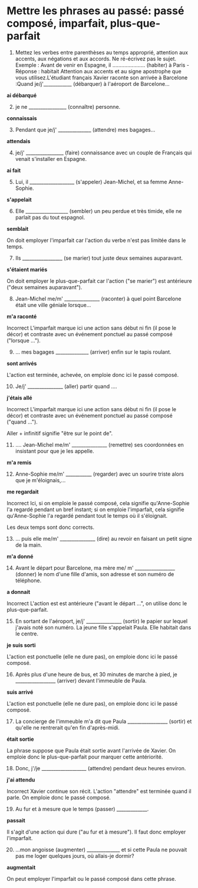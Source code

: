 # Mettre les phrases au passé: passé composé, imparfait, plus-que-parfait
 
1. Mettez les verbes entre parenthèses au temps approprié, attention aux accents, aux négations et aux accords. Ne ré-écrivez pas le sujet. Exemple : Avant de venir en Espagne, il ...................... (habiter) à Paris - Réponse : habitait Attention aux accents et au signe apostrophe que vous utilisez.L'étudiant français Xavier raconte son arrivée à Barcelone :Quand je/j'____________ (débarquer) à l'aéroport de Barcelone...


**ai débarqué**
 

2. je ne ________________  (connaître) personne.


**connaissais**

3. Pendant que je/j' ______________ (attendre) mes bagages... 

**attendais**

4. je/j' ________________ (faire) connaissance avec un couple de Français qui venait s'installer en Espagne.


**ai fait**

5. Lui, il ___________________ (s'appeler) Jean-Michel, et sa femme Anne-Sophie.

**s'appelait**


6. Elle __________________ (sembler) un peu perdue et très timide, elle ne parlait pas du tout espagnol. 


**semblait**

 On doit employer l'imparfait car l'action du verbe n'est pas limitée dans le temps.  

7. Ils _________________ (se marier) tout juste deux semaines auparavant.

**s'étaient mariés**

On doit employer le plus-que-parfait car l'action  ("se marier") est antérieure ("deux semaines auparavant").

8. Jean-Michel me/m' _______________ (raconter) à quel point Barcelone était une ville géniale lorsque...


**m'a raconté**

Incorrect
 L'imparfait marque ici une action sans début ni fin (il pose le décor) et contraste avec un événement  ponctuel au passé composé ("lorsque ...").     

9. ... mes bagages ______________ (arriver) enfin sur le tapis roulant.

**sont arrivés**

 L'action est terminée, achevée, on emploie donc ici le passé composé.     

10. Je/j' _______________ (aller) partir quand ....

**j'étais allé**

Incorrect
 L'imparfait marque ici une action sans début ni fin (il pose le décor) et contraste avec un événement  ponctuel au passé composé ("quand ..."). 

Aller + infinitif signifie "être sur le point de".

11. .... Jean-Michel me/m' _______________ (remettre) ses coordonnées en insistant pour que je les appelle.


**m'a remis**

12. Anne-Sophie me/m' ___________ (regarder) avec un sourire triste alors que je m'éloignais,...

**me regardait**

Incorrect
Ici, si on emploie le passé composé, cela signifie qu'Anne-Sophie l'a regardé pendant un bref instant; si on emploie l'imparfait, cela signifie qu'Anne-Sophie l'a regardé pendant tout le temps où il s'éloignait.

Les deux temps sont donc corrects.

13. ... puis elle me/m' _______________ (dire) au revoir en faisant un petit signe de la main.

**m'a donné**
     

14.  Avant le départ pour Barcelone, ma mère me/ m' _________________ (donner) le nom d'une fille d'amis, son adresse et son numéro de téléphone.

**a donnait**

Incorrect
L'action est est antérieure ("avant le départ ...", on utilise donc le plus-que-parfait.

15. En sortant de l'aéroport, je/j' _______________ (sortir) le papier sur lequel j'avais noté son numéro. La jeune fille s'appelait Paula. Elle habitait dans le centre.

**je suis sorti**

 L'action est ponctuelle (elle ne dure pas), on emploie donc ici le passé composé.         

16. Après plus d'une heure de bus, et 30 minutes de marche à pied, je _________________ (arriver) devant l'immeuble de Paula.

**suis arrivé**

 L'action est ponctuelle (elle ne dure pas), on emploie donc ici le passé composé.         

17. La concierge de l'immeuble m'a dit que Paula _________________ (sortir) et qu'elle ne rentrerait qu'en fin d'après-midi.


**était sortie**

La phrase suppose que Paula était sortie avant l'arrivée de Xavier. On emploie donc le plus-que-parfait pour marquer cette antériorité.

18. Donc, j'/je ___________________ (attendre) pendant deux heures environ.

**j'ai attendu**

Incorrect
Xavier continue son récit. L'action "attendre" est terminée quand il parle. On emploie donc le passé composé.


19. Au fur et à mesure que le temps (passer) _____________.


**passait**

Il s'agit d'une action qui dure ("au fur et à mesure"). Il faut donc employer l'imparfait.  

20. ...mon angoisse (augmenter) ______________ et si cette Paula ne pouvait pas me loger quelques jours, où allais-je dormir? 

**augmentait**

On peut employer l'imparfait ou le passé composé dans cette phrase.

